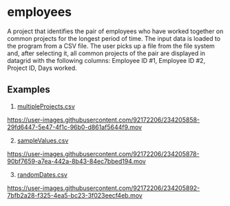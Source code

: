 # employees

A project that identifies the pair of employees who have worked
together on common projects for the longest period of time. 
The input data is loaded to the program from a CSV file.
The user picks up a file from the file system and, after selecting it, all common projects of the pair are displayed in datagrid with the following columns: Employee ID #1, Employee ID #2, Project ID, Days worked.

## Examples

1) [multipleProjects.csv](https://github.com/JaklinB/employees/files/11319825/multipleProjects.csv)

https://user-images.githubusercontent.com/92172206/234205858-29fd6447-5e47-4f1c-96b0-d861af5644f9.mov


2) [sampleValues.csv](https://github.com/JaklinB/employees/files/11319830/sampleValues.csv)

https://user-images.githubusercontent.com/92172206/234205878-90bf7659-a7ea-442a-8b43-84ec7bbed194.mov


3) [randomDates.csv](https://github.com/JaklinB/employees/files/11319832/randomDates.csv)

https://user-images.githubusercontent.com/92172206/234205892-7bfb2a28-f325-4ea5-bc23-3f023eecf4eb.mov






